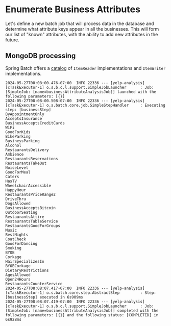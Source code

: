 # Enumerate Business Attributes
Let's define a new batch job that will process data in the database and determine
what attribute keys appear in all the businesses. This will form our list of "known"
attributes, with the ability to add new attributes in the future.

## MongoDB processing
Spring Batch offers a [catalog](https://github.com/spring-projects/spring-batch/blob/a8f8d0bfa7f6116040a0455aa55da8fa343780ef/spring-batch-docs/modules/ROOT/pages/appendix.adoc) 
of `ItemReader` implementations and `ItemWriter` implementations.

```
2024-05-27T08:08:00.476-07:00  INFO 22336 --- [yelp-analysis] [cTaskExecutor-1] o.s.b.c.l.support.SimpleJobLauncher      : Job: [SimpleJob: [name=businessAttributeAnalysisJob]] launched with the following parameters: [{}]
2024-05-27T08:08:00.508-07:00  INFO 22336 --- [yelp-analysis] [cTaskExecutor-1] o.s.batch.core.job.SimpleStepHandler     : Executing step: [businessStep]
ByAppointmentOnly
AcceptsInsurance
BusinessAcceptsCreditCards
WiFi
GoodForKids
BikeParking
BusinessParking
Alcohol
RestaurantsDelivery
Ambience
RestaurantsReservations
RestaurantsTakeOut
NoiseLevel
GoodForMeal
Caters
HasTV
WheelchairAccessible
HappyHour
RestaurantsPriceRange2
DriveThru
DogsAllowed
BusinessAcceptsBitcoin
OutdoorSeating
RestaurantsAttire
RestaurantsTableService
RestaurantsGoodForGroups
Music
BestNights
CoatCheck
GoodForDancing
Smoking
BYOB
Corkage
HairSpecializesIn
BYOBCorkage
DietaryRestrictions
AgesAllowed
Open24Hours
RestaurantsCounterService
2024-05-27T08:08:07.417-07:00  INFO 22336 --- [yelp-analysis] [cTaskExecutor-1] o.s.batch.core.step.AbstractStep         : Step: [businessStep] executed in 6s909ms
2024-05-27T08:08:07.419-07:00  INFO 22336 --- [yelp-analysis] [cTaskExecutor-1] o.s.b.c.l.support.SimpleJobLauncher      : Job: [SimpleJob: [name=businessAttributeAnalysisJob]] completed with the following parameters: [{}] and the following status: [COMPLETED] in 6s928ms
```